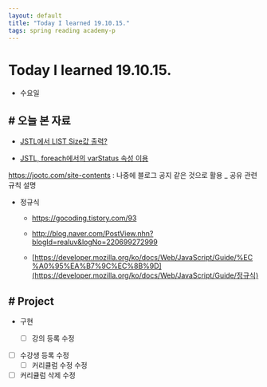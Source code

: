 ```yaml
---
layout: default
title: "Today I learned 19.10.15."
tags: spring reading academy-p
---
```


# Today I learned 19.10.15.
- 수요일



## # 오늘 본 자료

-  [JSTL에서 LIST Size값 출력?](https://okky.kr/article/187911)

- [JSTL, foreach에서의 varStatus 속성 이용](https://postitforhooney.tistory.com/entry/JSPJSTL-JSTL-foreach)

 https://jootc.com/site-contents : 나중에 블로그 공지 같은 것으로 활용 _ 공유 관련 규칙 설명

- 정규식

  - https://gocoding.tistory.com/93

  - http://blog.naver.com/PostView.nhn?blogId=realuv&logNo=220699272999

  -  [https://developer.mozilla.org/ko/docs/Web/JavaScript/Guide/%EC%A0%95%EA%B7%9C%EC%8B%9D](https://developer.mozilla.org/ko/docs/Web/JavaScript/Guide/정규식) 

    


## # Project

- 구현

  - [ ] 강의 등록 수정
- [ ] 수강생 등록 수정
  - [ ] 커리큘럼 수정 수정
- [ ] 커리큘럼 삭제 수정